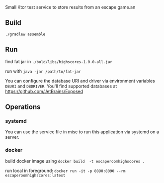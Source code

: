 Small Ktor test service to store results from an escape game.an

## Build

`./gradlew assemble`

## Run

find fat jar in `./buld/libs/highscores-1.0.0-all.jar`

run with `java -jar /path/to/fat-jar`

You can configure the database URI and driver via environment variables `DBURI` and `DBDRIVER`.
You'll find supported databases at https://github.com/JetBrains/Exposed

## Operations

### systemd

You can use the service file in misc to run this application via systemd on a server.

### docker

build docker image using `docker build  -t escaperoomhighscores .`

run local in foreground: `docker run -it -p 8090:8090 --rm escaperoomhighscores:latest`